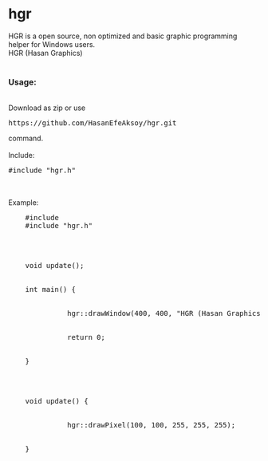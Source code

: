 # hgr
HGR is a open source, non optimized and basic graphic programming helper for Windows users.
<br>
HGR (Hasan Graphics)
<br>
<br>
<h3>Usage:</h3>
<br>
Download as zip or use <pre>https://github.com/HasanEfeAksoy/hgr.git</pre> command.
<br>
<br>
Include: <pre>#include "hgr.h"</pre>
<br>
<br>
Example: 
<pre>
    #include <iostream>
    #include "hgr.h"
    <br>
    <br>
    void update();
    <br>
    int main() {
      <br>
      &nbsp &nbsp &nbsp &nbsp hgr::drawWindow(400, 400, "HGR (Hasan Graphics) Window", 0, 0, 0, update);
      <br>
      &nbsp &nbsp &nbsp &nbsp return 0;
      <br>
    }
    <br>
    <br>
    void update() {
      <br>
      &nbsp &nbsp &nbsp &nbsp hgr::drawPixel(100, 100, 255, 255, 255);
      <br>
    }
</pre>
<br>
